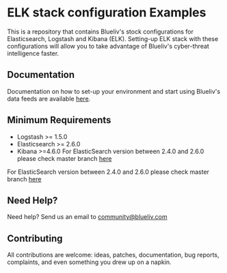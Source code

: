 # ELK stack configuration Examples

This is a repository that contains Blueliv's stock configurations for Elasticsearch, Logstash and Kibana (ELK). Setting-up ELK stack with these configurations will allow you to take advantage of Blueliv's cyber-threat intelligence faster.

## Documentation

Documentation on how to set-up your environment and start using Blueliv's data feeds are available [here](Documentation.md).

## Minimum Requirements

- Logstash >= 1.5.0
- Elasticsearch >= 2.6.0
- Kibana >=4.6.0
For ElasticSearch version between 2.4.0 and  2.6.0 please check master branch  [here](https://github.com/Blueliv/elk-config-examples/tree/master)

For ElasticSearch version between 2.4.0 and  2.6.0 please check master branch  [here](https://github.com/Blueliv/elk-config-examples/tree/master)

## Need Help?

Need help? Send us an email to community@blueliv.com

## Contributing

All contributions are welcome: ideas, patches, documentation, bug reports, complaints, and even something you drew up on a napkin.
